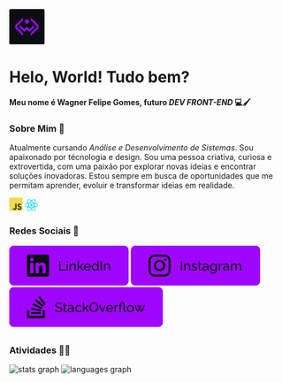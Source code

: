 <img style="width: 64px" src="./assets/logo.svg">
<h1>Helo, World! Tudo bem?</h1>

**Meu nome é Wagner Felipe Gomes, futuro *DEV FRONT-END* 💻🖌️**

###

### Sobre Mim 📖
Atualmente cursando *Análise e Desenvolvimento de Sistemas*. Sou apaixonado por técnologia e design. Sou uma pessoa criativa, curiosa e extrovertida, com uma paixão por explorar novas ideias e encontrar soluções inovadoras. Estou sempre em busca de oportunidades que me permitam aprender, evoluir e transformar ideias em realidade.

<div>
  <img style="width: 24px" src="./assets/javascript.svg">
  <img style="width: 24px" src="./assets/react.svg">
<div/>

###

### Redes Sociais 🔗

[![Linkedin](./assets/linkedin.svg)](https://www.linkedin.com/in/wagner-felipe-gomes-ferreira-62959a260)
[![Instagram](./assets/instagram.svg)](https://www.instagram.com/wgnr.dev/)
[![Stackoverflow](./assets/stackoverflow.svg)](https://stackoverflow.com/users/28366880/wagner-felipe)

##

### Atividades 👨‍💻
<div>
  <img src="https://github-readme-stats.vercel.app/api?username=wagnerfgomes&hide_title=true&hide_rank=false&show_icons=true&include_all_commits=true&count_private=true&disable_animations=true&theme=github_dark&locale=pt-br&hide_border=false&order=1" height="100" alt="stats graph"  />
  <img src="https://github-readme-stats.vercel.app/api/top-langs?username=wagnerfgomes&locale=pt-br&hide_title=true&layout=compact&card_width=320&langs_count=10&theme=github_dark&hide_border=false&order=2" height="100" alt="languages graph"  />
</div>

##